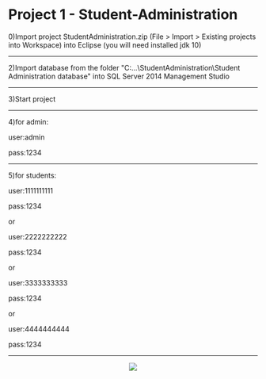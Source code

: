 # Project 1 - Student-Administration

0)Import project StudentAdministration.zip (File > Import > Existing projects into Workspace) into Eclipse (you will need installed jdk 10)

------------------------------------------------------------------------------------------


2)Import database from the folder "C:\...\\StudentAdministration\Student Administration database" 
into SQL Server 2014 Management Studio

------------------------------------------------------------------------------------------

3)Start project

------------------------------------------------------------------------------------------

4)for admin:

user:admin

pass:1234

------------------------------------------------------------------------------------------
5)for students:

user:1111111111

pass:1234

or

user:2222222222

pass:1234

or

user:3333333333

pass:1234

or

user:4444444444

pass:1234

------------------------------------------------------------------------------------------
<p align = "center">
<a href="https://imgflip.com/gif/1at9hq"><img src="https://github.com/ZoranKJava/gifs/blob/master/ezgif.com-video-to-gif.gif" ></a>
